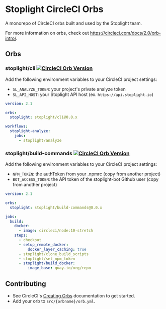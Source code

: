 # Stoplight CircleCI Orbs

A monorepo of CircleCI orbs built and used by the Stoplight team.

For more information on orbs, check out https://circleci.com/docs/2.0/orb-intro/.

## Orbs

### stoplight/cli [![CircleCI Orb Version](https://img.shields.io/badge/endpoint.svg?url=https://badges.circleci.io/orb/stoplight/cli)](https://circleci.com/orbs/registry/orb/stoplight/cli)

Add the following environment variables to your CircleCI project settings:

- `SL_ANALYZE_TOKEN`: your project's private analyze token
- `SL_API_HOST`: your Stoplight API host (ex. `https://api.stoplight.io`)

```yml
version: 2.1

orbs:
  stoplight: stoplight/cli@0.0.x

workflows:
  stoplight-analyze:
    jobs:
      - stoplight/analyze
```

### stoplight/build-commands [![CircleCI Orb Version](https://img.shields.io/badge/endpoint.svg?url=https://badges.circleci.io/orb/stoplight/build-commands)](https://circleci.com/orbs/registry/orb/stoplight/build-commands)

Add the following environment variables to your CircleCI project settings:

- `NPM_TOKEN`: the authToken from your .npmrc (copy from another project)
- `BOT_ACCESS_TOKEN`: the API token of the stoplight-bot Github user (copy from another project)

```yml
version: 2.1

orbs:
  stoplight: stoplight/build-commands@0.0.x

jobs:
  build:
    docker:
      - image: circleci/node:10-stretch
    steps:
      - checkout
      - setup_remote_docker:
          docker_layer_caching: true
      - stoplight/clone_build_scripts
      - stoplight/set_npm_token
      - stoplight/build_docker:
          image_base: quay.io/org/repo
```

## Contributing

- See CircleCI's [Creating Orbs](https://circleci.com/docs/2.0/creating-orbs/) documentation to get started.
- Add your orb to `src/{orbname}/orb.yml`.
